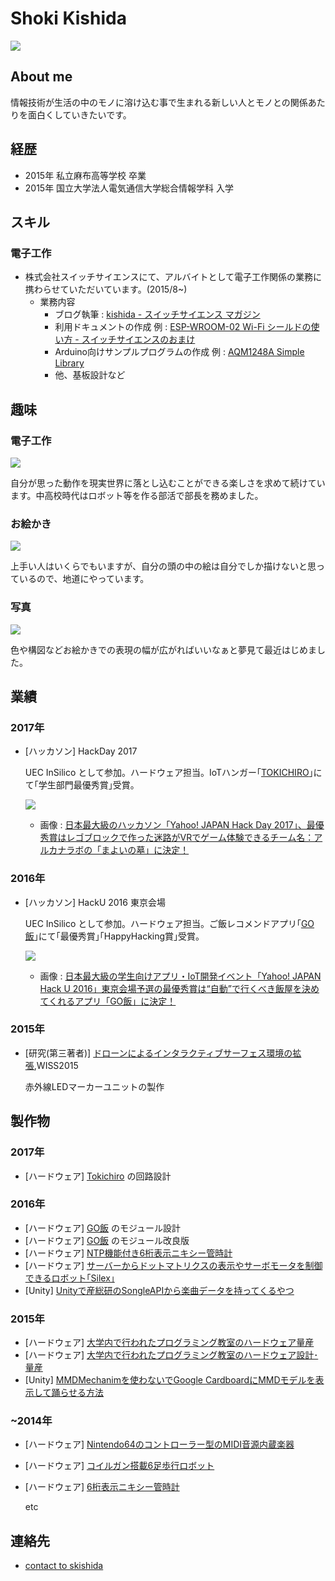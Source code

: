 # Shoki Kishida

![](./img/icon.jpg)

## About me

情報技術が生活の中のモノに溶け込む事で生まれる新しい人とモノとの関係あたりを面白くしていきたいです。

## 経歴

* 2015年 私立麻布高等学校 卒業
* 2015年 国立大学法人電気通信大学総合情報学科 入学

## スキル

### 電子工作

  * 株式会社スイッチサイエンスにて、アルバイトとして電子工作関係の業務に携わらせていただいています。(2015/8~)
    * 業務内容
      * ブログ執筆 : [kishida - スイッチサイエンス マガジン](http://mag.switch-science.com/author/kishida/)
      * 利用ドキュメントの作成 例 : [ESP-WROOM-02 Wi-Fi シールドの使い方 - スイッチサイエンスのおまけ](http://trac.switch-science.com/wiki/ESP-WROOM-02_AT)
      * Arduino向けサンプルプログラムの作成 例 : [AQM1248A Simple Library](https://github.com/SWITCHSCIENCE/samplecodes/tree/master/AQM1248A_breakout/Arduino/AQM1248A_lib)
      * 他、基板設計など
  

## 趣味

### 電子工作

  ![](./img/board.jpg)

  自分が思った動作を現実世界に落とし込むことができる楽しさを求めて続けています。中高校時代はロボット等を作る部活で部長を務めました。

### お絵かき

  ![](./img/nenga2017.jpg)

  上手い人はいくらでもいますが、自分の頭の中の絵は自分でしか描けないと思っているので、地道にやっています。

### 写真

  ![](./img/photo.jpg)

  色や構図などお絵かきでの表現の幅が広がればいいなぁと夢見て最近はじめました。


## 業績

### 2017年
* [ハッカソン] HackDay 2017

  UEC InSilico として参加。ハードウェア担当。IoTハンガー｢[TOKICHIRO](./contents/2017/tokichiro.md)｣にて｢学生部門最優秀賞｣受賞。

  ![](./img/hackday2017.jpg)

  * 画像 : [日本最大級のハッカソン「Yahoo! JAPAN Hack Day 2017」、最優秀賞はレゴブロックで作った迷路がVRでゲーム体験できるチーム名：アルカナラボの「まよいの墓」に決定！](https://prtimes.jp/main/html/rd/p/000000034.000014803.html)

### 2016年
* [ハッカソン] HackU 2016 東京会場

  UEC InSilico として参加。ハードウェア担当。ご飯レコメンドアプリ｢[GO飯](./contents/2016/go.md)｣にて｢最優秀賞｣｢HappyHacking賞｣受賞。

  ![](./img/hacku2016.jpg)

  * 画像 : [日本最大級の学生向けアプリ・IoT開発イベント「Yahoo! JAPAN Hack U 2016」東京会場予選の最優秀賞は“自動”で行くべき飯屋を決めてくれるアプリ「GO飯」に決定！ ](https://prtimes.jp/main/html/rd/p/000000019.000014803.html)

### 2015年
* [研究(第三著者)] [ドローンによるインタラクティブサーフェス環境の拡張](http://www.wiss.org/WISS2015Proceedings/demo/3-R23.pdf),WISS2015

  赤外線LEDマーカーユニットの製作

## 製作物

### 2017年

* [ハードウェア] [Tokichiro](./contents/2017/tokichiro.md) の回路設計

### 2016年

* [ハードウェア]  [GO飯](./contents/2016/go.md) のモジュール設計
* [ハードウェア]  [GO飯](./contents/2016/go.md) のモジュール改良版
* [ハードウェア]  [NTP機能付き6桁表示ニキシー管時計](./contents/2016/nixie.md)
* [ハードウェア]  [サーバーからドットマトリクスの表示やサーボモータを制御できるロボット｢Silex｣](./contents/2016/silex.md)
* [Unity]  [Unityで産総研のSongleAPIから楽曲データを持ってくるやつ](https://github.com/skishida/SongleAPI_Unity)

### 2015年

* [ハードウェア]  [大学内で行われたプログラミング教室のハードウェア量産](./contents/2015/pg1.md)
* [ハードウェア]  [大学内で行われたプログラミング教室のハードウェア設計･量産](./contents/2015/pg2.md)
* [Unity]  [MMDMechanimを使わないでGoogle CardboardにMMDモデルを表示して踊らせる方法](http://sparks-row.blogspot.jp/2015/12/mmdunitycardboard_27.html)

### ~2014年

* [ハードウェア]  [Nintendo64のコントローラー型のMIDI音源内蔵楽器](./contents/2014/soundpad.md)
* [ハードウェア]  [コイルガン搭載6足歩行ロボット](./contents/2014/t6.md)
* [ハードウェア]  [6桁表示ニキシー管時計](./contents/2014/nixie.md)

  etc

## 連絡先

* [contact to skishida](https://goo.gl/forms/dEZeub07DOTRuMre2)
